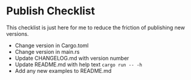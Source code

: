 # Publish Checklist

This checklist is just here for me to reduce the friction of publishing new versions.

- Change version in Cargo.toml
- Change version in main.rs
- Update CHANGELOG.md with version number
- Update README.md with help text `cargo run -- -h`
- Add any new examples to README.md
